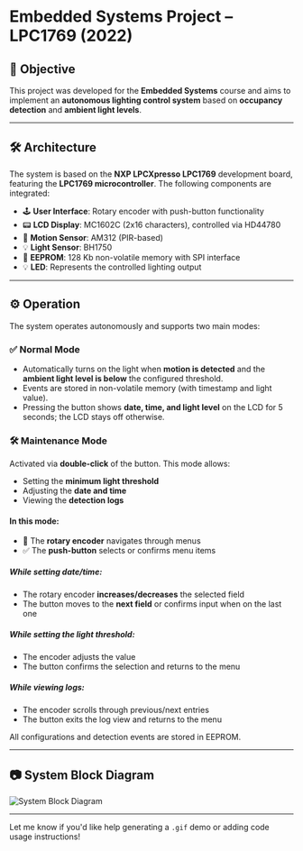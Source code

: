 # Embedded Systems Project – LPC1769 (2022)

## 🎯 Objective

This project was developed for the **Embedded Systems** course and aims to implement an **autonomous lighting control system** based on **occupancy detection** and **ambient light levels**.

---

## 🛠️ Architecture

The system is based on the **NXP LPCXpresso LPC1769** development board, featuring the **LPC1769 microcontroller**. The following components are integrated:

- 🕹️ **User Interface**: Rotary encoder with push-button functionality  
- 📟 **LCD Display**: MC1602C (2x16 characters), controlled via HD44780  
- 👀 **Motion Sensor**: AM312 (PIR-based)  
- 💡 **Light Sensor**: BH1750  
- 💾 **EEPROM**: 128 Kb non-volatile memory with SPI interface  
- 💡 **LED**: Represents the controlled lighting output

---

## ⚙️ Operation

The system operates autonomously and supports two main modes:

### ✅ Normal Mode

- Automatically turns on the light when **motion is detected** and the **ambient light level is below** the configured threshold.
- Events are stored in non-volatile memory (with timestamp and light value).
- Pressing the button shows **date, time, and light level** on the LCD for 5 seconds; the LCD stays off otherwise.

### 🛠️ Maintenance Mode

Activated via **double-click** of the button. This mode allows:

- Setting the **minimum light threshold**
- Adjusting the **date and time**
- Viewing the **detection logs**

#### In this mode:

- 🔄 The **rotary encoder** navigates through menus  
- ✅ The **push-button** selects or confirms menu items  

##### While setting date/time:

- The rotary encoder **increases/decreases** the selected field  
- The button moves to the **next field** or confirms input when on the last one

##### While setting the light threshold:

- The encoder adjusts the value  
- The button confirms the selection and returns to the menu

##### While viewing logs:

- The encoder scrolls through previous/next entries  
- The button exits the log view and returns to the menu

All configurations and detection events are stored in EEPROM.

---

## 📷 System Block Diagram

![System Block Diagram](./path-to-your-image.png)

---

Let me know if you'd like help generating a `.gif` demo or adding code usage instructions!

